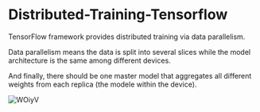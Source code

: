 # Distributed-Training-Tensorflow
TensorFlow framework provides distributed training via data parallelism.

Data parallelism means the data is split into several slices while the model architecture is the same among different devices.

And finally, there should be one master model that aggregates all different weights from each replica (the modele within the device).

![WOiyV](https://user-images.githubusercontent.com/90603477/172453277-f9fcfb33-5cba-45d4-8e82-1dd5632a9f8d.png)
